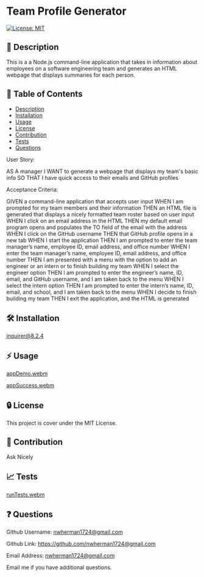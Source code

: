 # Team Profile Generator

  [![License: MIT](https://img.shields.io/badge/License-MIT-yellow.svg)](https://opensource.org/licenses/MIT)

  ## :blue_book: Description

  This is a a Node.js command-line application that takes in information about employees on a software engineering team and generates an HTML webpage that displays summaries for each person.

  ## :bookmark_tabs: Table of Contents

  - [Description](#description)
  - [Installation](#installation)
  - [Usage](#usage)
  - [License](#license)
  - [Contribution](#contribution)
  - [Tests](#tests)
  - [Questions](#questions)

  User Story:

  AS A manager
I WANT to generate a webpage that displays my team's basic info
SO THAT I have quick access to their emails and GitHub profiles

Acceptance Criteria:

GIVEN a command-line application that accepts user input
WHEN I am prompted for my team members and their information
THEN an HTML file is generated that displays a nicely formatted team roster based on user input
WHEN I click on an email address in the HTML
THEN my default email program opens and populates the TO field of the email with the address
WHEN I click on the GitHub username
THEN that GitHub profile opens in a new tab
WHEN I start the application
THEN I am prompted to enter the team manager’s name, employee ID, email address, and office number
WHEN I enter the team manager’s name, employee ID, email address, and office number
THEN I am presented with a menu with the option to add an engineer or an intern or to finish building my team
WHEN I select the engineer option
THEN I am prompted to enter the engineer’s name, ID, email, and GitHub username, and I am taken back to the menu
WHEN I select the intern option
THEN I am prompted to enter the intern’s name, ID, email, and school, and I am taken back to the menu
WHEN I decide to finish building my team
THEN I exit the application, and the HTML is generated

  ## :hammer_and_wrench: Installation
  inquirer@8.2.4

  ## :zap: Usage
 
[appDemo.webm](https://user-images.githubusercontent.com/93491747/217803157-3a710ab6-2009-4944-bd29-0d1850e5fa51.webm)

[appSuccess.webm](https://user-images.githubusercontent.com/93491747/217803220-9dbe85e7-4514-4778-8eda-a1062b0c78a5.webm)

  ## :lock: License
  
  This project is cover under the MIT License.

  ## :handshake: Contribution
  Ask Nicely

  ## :chart_with_upwards_trend: Tests
  
  [runTests.webm](https://user-images.githubusercontent.com/93491747/217803336-ee859dac-ed68-4cac-b978-46bd1f41cc29.webm)
  
  ## :question: Questions
  Github Username: nwherman1724@gmail.com

  Github Link: https://github.com/nwherman1724@gmail.com
  
  Email Address: nwherman1724@gmail.com
  
  Email me if you have additional questions.
